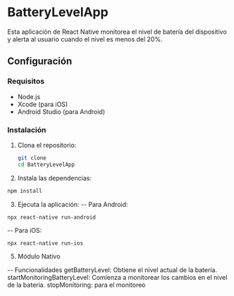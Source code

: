# BatteryLevelApp

Esta aplicación de React Native monitorea el nivel de batería del dispositivo y alerta al usuario cuando el nivel es menos del 20%.

## Configuración

### Requisitos

- Node.js
- Xcode (para iOS)
- Android Studio (para Android)

### Instalación

1. Clona el repositorio:

   ```bash
   git clone
   cd BatteryLevelApp

2. Instala las dependencias:
 ```bash
npm install

 ```

3. Ejecuta la aplicación:
-- Para Android:

 ```
npx react-native run-android
 ```

-- Para iOS:
 ```
npx react-native run-ios
 ```

5. Módulo Nativo

-- Funcionalidades
getBatteryLevel: Obtiene el nivel actual de la batería.
startMonitoringBatteryLevel: Comienza a monitorear los cambios en el nivel de la batería.
stopMonitoring: para el monitoreo 


